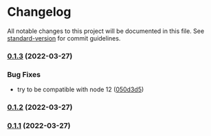 # Changelog

All notable changes to this project will be documented in this file. See [standard-version](https://github.com/conventional-changelog/standard-version) for commit guidelines.

### [0.1.3](https://github.com/guillaumearm/bitwig-multisamplegen/compare/v0.1.2...v0.1.3) (2022-03-27)


### Bug Fixes

* try to be compatible with node 12 ([050d3d5](https://github.com/guillaumearm/bitwig-multisamplegen/commit/050d3d5ead7a94aaa4f94c2b350cf65d38b2a062))

### [0.1.2](https://github.com/guillaumearm/bitwig-multisamplegen/compare/v0.1.1...v0.1.2) (2022-03-27)

### [0.1.1](https://github.com/guillaumearm/bitwig-multisamplegen/compare/v0.1.0...v0.1.1) (2022-03-27)
